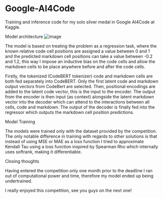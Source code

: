 # Google-AI4Code

Training and inference code for my solo silver medal in Google AI4Code at Kaggle. 

Model architecture
![image](https://user-images.githubusercontent.com/22745975/192646694-19ebbb63-a317-47ea-be02-572e4776b0d8.png)

The model is based on treating the problem as a regression task, where the known relative code cell positions are assigned a value between 0 and 1 and the predicted markdown cell positions can take a value between -0.2 and 1.2, this way I impose an inductive bias on the code cells and allow the markdown cells to be place anywhere before and after the code cells.

Firstly, the tokenized (CodeBERT tokenizer) code and markdown cells are both fed separately into CodeBERT. Only the first latent code and markdown output vectors from CodeBert are selected. Then, positional encodings are added to the latent code vector, this is the input to the encoder. The output from the encoder is then input (as context) alongside the latent markdown vector into the decoder which can attend to the interactions between all cells, code and markdown. The output of the decoder is finally fed into the regressor which outputs the markdown cell position predictions.

Model Training

The models were trained only with the dataset provided by the competition. The only notable difference in training with regards to other solutions is that instead of using MSE or MAE as a loss function I tried to approximate Kendall Tau using a loss function inspired by Spearman Rho which internally uses softrank, making it differentiable.

Closing thoughts

Having entered the competition only one month prior to the deadline I ran out of computational power and time, therefore my model ended up being undertrained.

I really enjoyed this competition, see you guys on the next one!
